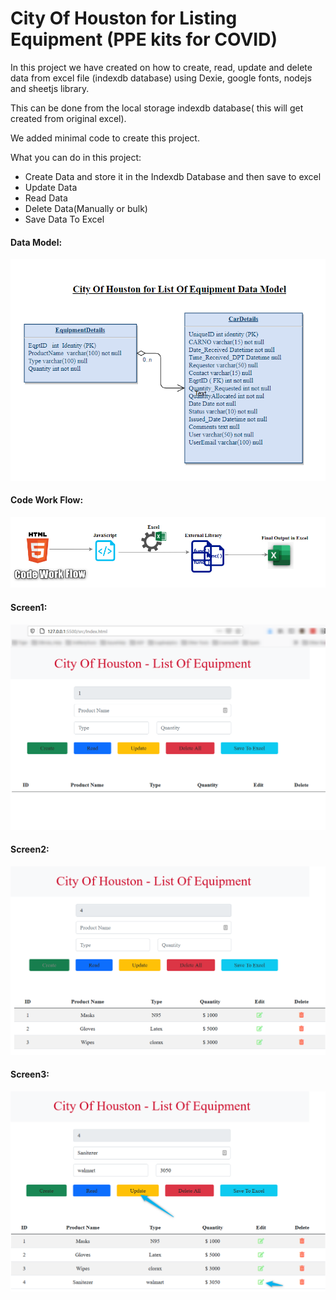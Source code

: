 # City Of Houston for Listing Equipment (PPE kits for COVID)
In this project we have created on how to create, read, update and delete data from excel file (indexdb database) using Dexie, google fonts, nodejs and sheetjs library.

This can be done from the local storage indexdb database( this will get created from original excel). 

We added minimal code to create this project.

What you can do in this project:
* Create Data and store it in the Indexdb Database and then save to excel
* Update Data
* Read Data
* Delete Data(Manually or bulk)
* Save Data To Excel

#### Data Model:

![DataModel](https://github.com/welcomegeetha/CovidEquipment/blob/main/images/COH_DataModel.PNG)


#### Code Work Flow:

![CodeWorkFlow](https://github.com/welcomegeetha/CovidEquipment/blob/main/images/COH_CodeWorkFlow.png)

#### Screen1:

![Initial Page](https://github.com/welcomegeetha/CovidEquipment/blob/main/images/Equipment_Screen1.png)

#### Screen2:

![Create Page](https://github.com/welcomegeetha/CovidEquipment/blob/main/images/Equipment_Screen2Create.png)

#### Screen3:

![Update Page](https://github.com/welcomegeetha/CovidEquipment/blob/main/images/Equipment_Screen3Update.png)

